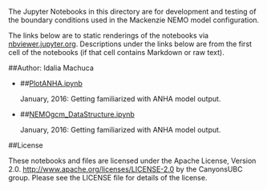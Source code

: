 The Jupyter Notebooks in this directory are for development and testing of
the boundary conditions used in the Mackenzie NEMO model configuration.

The links below are to static renderings of the notebooks via
[nbviewer.jupyter.org](http://nbviewer.jupyter.org/).
Descriptions under the links below are from the first cell of the notebooks
(if that cell contains Markdown or raw text).

##Author: Idalia Machuca

* ##[PlotANHA.ipynb](http://nbviewer.jupyter.org/urls/bitbucket.org/CanyonsUBC/mackenzie_canyon/raw/tip/bathymetry/notebooks/PlotANHA.ipynb)  
    
    January, 2016: Getting familiarized with ANHA model output.  

* ##[NEMOgcm_DataStructure.ipynb](http://nbviewer.jupyter.org/urls/bitbucket.org/CanyonsUBC/mackenzie_canyon/raw/tip/bathymetry/notebooks/NEMOgcm_DataStructure.ipynb)  
    
    January, 2016: Getting familiarized with ANHA model output.  


##License

These notebooks and files are licensed under the Apache License, Version 2.0.
http://www.apache.org/licenses/LICENSE-2.0 by the CanyonsUBC group.
Please see the LICENSE file for details of the license.
